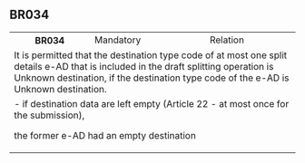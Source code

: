 ## BR034
<table>
 <tr>
  <th>
   BR034
  </th>
  <td>
   Mandatory
  </td>
  <td>
   Relation
  </td>
 </tr>
 <tr>
  <td colspan="3">
   It is permitted that the destination type code of at most one split details e-AD that is included in the draft splitting operation is Unknown destination, if the destination type code of the e-AD is Unknown destination.
  </td>
 </tr>
 <tr>
  <td colspan="3">
   - if destination data are left empty (Article 22 - at most once for the submission),


 the former e-AD had an empty destination
  </td>
 </tr>
</table>
